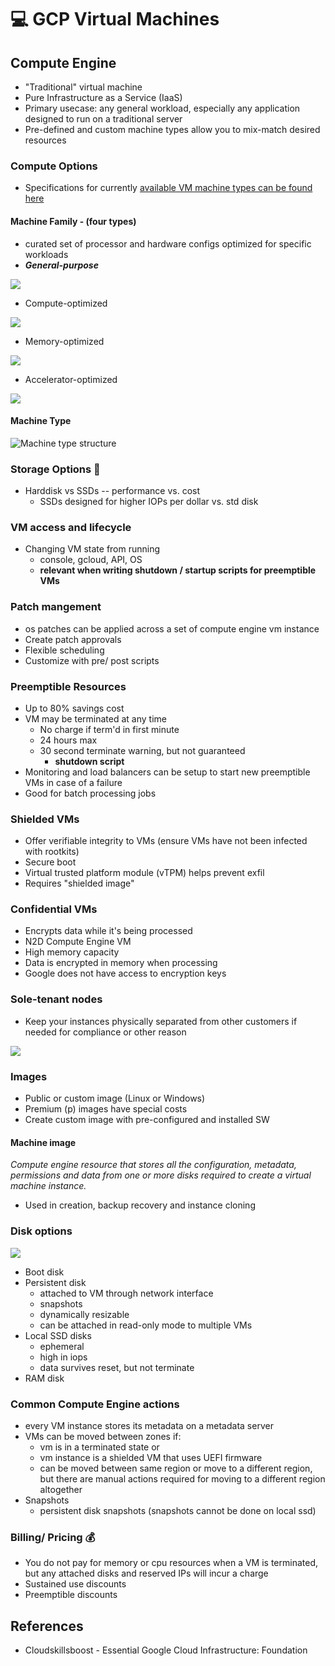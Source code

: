 # 💻 GCP Virtual Machines

## Compute Engine&#x20;

* "Traditional" virtual machine&#x20;
* Pure Infrastructure as a Service (IaaS)
* Primary usecase: any general workload, especially any application designed to run on a traditional server&#x20;
* Pre-defined and custom machine types allow you to mix-match desired resources&#x20;

### Compute Options&#x20;

* Specifications for currently [available VM machine types can be found here](https://cloud.google.com/compute/docs/machine-types)

#### Machine Family - (four types)

* curated set of processor and hardware configs optimized for specific workloads&#x20;
* _**General-purpose**_

![](<../../.gitbook/assets/image (2).png>)

* Compute-optimized

![](<../../.gitbook/assets/image (4) (1).png>)

* Memory-optimized

![](<../../.gitbook/assets/image (8).png>)

* Accelerator-optimized

![](<../../.gitbook/assets/image (6) (1).png>)

#### Machine Type

![Machine type structure](<../../.gitbook/assets/image (5).png>)

### Storage Options :minidisc:

* Harddisk vs SSDs -- performance vs. cost
  * SSDs designed for higher IOPs per dollar vs. std disk&#x20;

### VM access and lifecycle&#x20;

* Changing VM state from running&#x20;
  * console, gcloud, API, OS
  * **relevant when writing shutdown / startup scripts for preemptible VMs**&#x20;

### Patch mangement&#x20;

* os patches can be applied across a set of compute engine vm instance&#x20;
* Create patch approvals&#x20;
* Flexible scheduling
* Customize with pre/ post scripts&#x20;

### Preemptible Resources&#x20;

* Up to 80% savings cost
* VM may be terminated at any time
  * No charge if term'd in first minute
  * 24 hours max
  * 30 second terminate warning, but not guaranteed&#x20;
    * **shutdown script**
* Monitoring and load balancers can be setup to start new preemptible VMs in case of a failure
* Good for batch processing jobs&#x20;

### Shielded VMs

* Offer verifiable integrity to VMs (ensure VMs have not been infected with rootkits)
* Secure boot
* Virtual trusted platform module (vTPM) helps prevent exfil
* Requires "shielded image"

### Confidential VMs

* Encrypts data while it's being processed&#x20;
* N2D Compute Engine VM
* High memory capacity
* Data is encrypted in memory when processing
* Google does not have access to encryption keys&#x20;

### Sole-tenant nodes&#x20;

* Keep your instances physically separated from other customers if needed for compliance or other reason&#x20;

![](<../../.gitbook/assets/image (3).png>)

### Images&#x20;

* Public or custom image (Linux or Windows)&#x20;
* Premium (p) images have special costs&#x20;
* Create custom image with pre-configured and installed SW

#### Machine image&#x20;

_Compute engine resource that stores all the configuration, metadata, permissions and data from one or more disks required to create a virtual machine instance._

* Used in creation, backup recovery and instance cloning&#x20;

### Disk options&#x20;

![](<../../.gitbook/assets/image (7).png>)

* Boot disk&#x20;
* Persistent disk&#x20;
  * attached to VM through network interface&#x20;
  * snapshots&#x20;
  * dynamically resizable&#x20;
  * can be attached in read-only mode to multiple VMs&#x20;
* Local SSD disks
  * ephemeral&#x20;
  * high in iops&#x20;
  * data survives reset, but not terminate&#x20;
* RAM disk

### Common Compute Engine actions&#x20;

* every VM instance stores its metadata on a metadata server&#x20;
* VMs can be moved between zones if:
  * vm is in a terminated state or&#x20;
  * vm instance is a shielded VM that uses UEFI firmware&#x20;
  * can be moved between same region or move to a different region, but there are manual actions required for moving to a different region altogether&#x20;
* Snapshots
  * persistent disk snapshots (snapshots cannot be done on local ssd)

### Billing/ Pricing :moneybag:

* You do not pay for memory or cpu resources when a VM is terminated, but any attached disks and reserved IPs will incur a charge&#x20;
* Sustained use discounts&#x20;
* Preemptible discounts&#x20;

## References&#x20;

* Cloudskillsboost - Essential Google Cloud Infrastructure: Foundation
